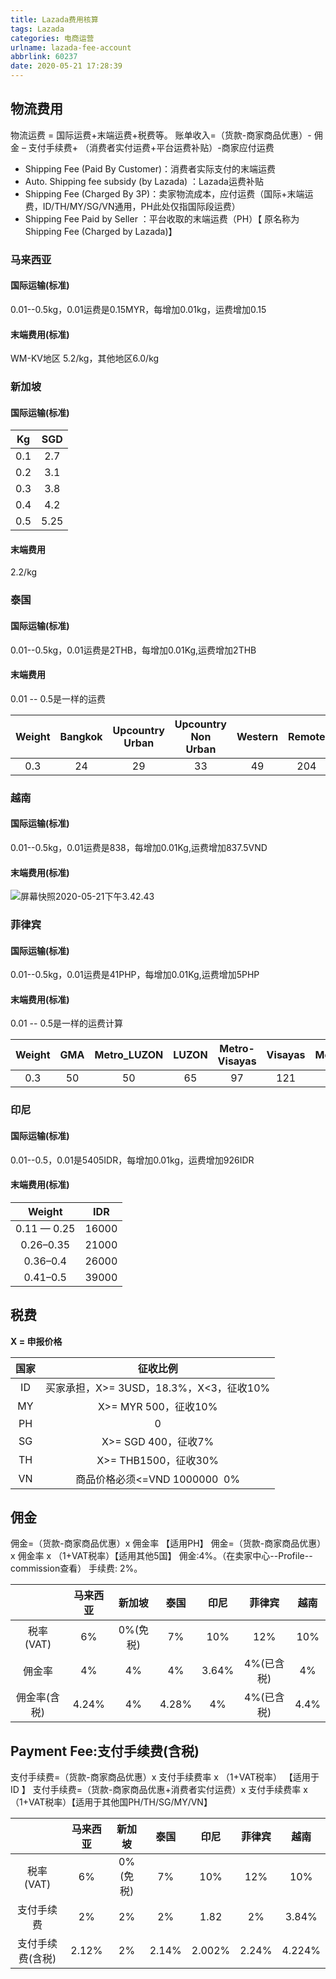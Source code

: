 ```yaml
---
title: Lazada费用核算
tags: Lazada
categories: 电商运营
urlname: lazada-fee-account
abbrlink: 60237
date: 2020-05-21 17:28:39
---
```


## 物流费用
物流运费 = 国际运费+末端运费+税费等。
账单收入=（货款-商家商品优惠）- 佣金 – 支付手续费+ （消费者实付运费+平台运费补贴）-商家应付运费
* Shipping Fee (Paid By Customer)：消费者实际支付的末端运费
* Auto. Shipping fee subsidy (by Lazada) ：Lazada运费补贴
* Shipping Fee (Charged By 3P)：卖家物流成本，应付运费（国际+末端运费，ID/TH/MY/SG/VN通用，PH此处仅指国际段运费）
* Shipping Fee Paid by Seller ：平台收取的末端运费（PH）【 原名称为Shipping Fee (Charged by Lazada)】
<!--more-->

### 马来西亚

#### 国际运输(标准)
0.01--0.5kg，0.01运费是0.15MYR，每增加0.01kg，运费增加0.15

#### 末端费用(标准)
WM-KV地区 5.2/kg，其他地区6.0/kg

### 新加坡
#### 国际运输(标准)
| Kg | SGD |
| :-: | :-: |
| 0.1 | 2.7 |
| 0.2 | 3.1 |
| 0.3 | 3.8 |
| 0.4 | 4.2 |
| 0.5 | 5.25 |

#### 末端费用
2.2/kg

### 泰国
#### 国际运输(标准)
0.01--0.5kg，0.01运费是2THB，每增加0.01Kg,运费增加2THB

#### 末端费用
0.01 -- 0.5是一样的运费

| Weight | Bangkok | Upcountry Urban  | Upcountry Non Urban | Western | Remote |
| :-: | :-: | :-: | :-: | :-: | :-: |
| 0.3 | 24 | 29 | 33 | 49 | 204 |

### 越南
#### 国际运输(标准)
0.01--0.5kg，0.01运费是838，每增加0.01Kg,运费增加837.5VND

#### 末端费用(标准)
![屏幕快照2020-05-21下午3.42.43](https://hexoblogpic.oss-cn-beijing.aliyuncs.com/imgs/屏幕快照%202020-05-21%20下午3.42.43%20.png)

### 菲律宾
#### 国际运输(标准)
0.01--0.5kg，0.01运费是41PHP，每增加0.01Kg,运费增加5PHP

#### 末端费用(标准)
0.01 -- 0.5是一样的运费计算

| Weight | GMA | Metro_LUZON | LUZON | Metro-Visayas | Visayas | Metro_MINDANO | MINDANAO | CRITICAL AReas |
| :-: | :-: | :-: | :-: | :-: | :-: | :-: | :-: | :-: |
| 0.3 | 50 | 50 | 65 | 97 | 121 | 97 | 136 | 282 |

### 印尼
#### 国际运输(标准)
0.01--0.5，0.01是5405IDR，每增加0.01kg，运费增加926IDR

#### 末端费用(标准)

| Weight | IDR |
| :-: | :-: |
| 0.11 — 0.25 | 16000 |
| 0.26–0.35 | 21000 |
| 0.36–0.4 | 26000 |
| 0.41–0.5 | 39000 |

## 税费
**X = 申报价格**

| 国家 | 征收比例 |
| :-: | :-: |
| ID | 买家承担，X>= 3USD，18.3%，X<3，征收10% |
| MY | X>= MYR 500，征收10% |
| PH | 0 |
| SG | X>= SGD 400，征收7% |
| TH | X>= THB1500，征收30% |
| VN | 商品价格必须<=VND 1000000  0% |

## 佣金
佣金=（货款-商家商品优惠）x 佣金率 【适用PH】
佣金=（货款-商家商品优惠）x 佣金率 x （1+VAT税率）【适用其他5国】
佣金:4%。（在卖家中心--Profile--commission查看）
手续费: 2%。

|  | 马来西亚 | 新加坡 | 泰国 | 印尼 | 菲律宾 | 越南 |
| :-: | :-: | :-: | :-: | :-: | :-: | :-: |
| 税率(VAT) | 6% | 0%(免税) | 7% | 10% | 12% | 10% |
| 佣金率 | 4% | 4% | 4% | 3.64% | 4%(已含税) | 4% |
| 佣金率(含税) | 4.24% | 4% | 4.28% | 4% | 4%(已含税) | 4.4% |

## Payment Fee:支付手续费(含税)
支付手续费=（货款-商家商品优惠）x 支付手续费率 x （1+VAT税率） 【适用于ID 】
支付手续费=（货款-商家商品优惠+消费者实付运费）x 支付手续费率 x （1+VAT税率）【适用于其他国PH/TH/SG/MY/VN】

|  | 马来西亚 | 新加坡 | 泰国 | 印尼 | 菲律宾 | 越南 |
| :-: | :-: | :-: | :-: | :-: | :-: | :-: |
| 税率(VAT) | 6% | 0%(免税) | 7% | 10% | 12% | 10% |
| 支付手续费 | 2% | 2% | 2% | 1.82 | 2% | 3.84% |
| 支付手续费(含税) | 2.12% | 2% | 2.14% | 2.002% | 2.24% | 4.224% |


